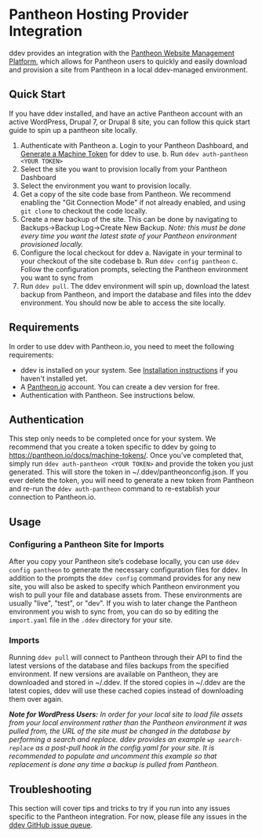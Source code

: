 <h1>Pantheon Hosting Provider Integration</h1>

ddev provides an integration with the [Pantheon Website Management Platform](https://pantheon.io/), which allows for Pantheon users to quickly and easily download and provision a site from Pantheon in a local ddev-managed environment.

## Quick Start

If you have ddev installed, and have an active Pantheon account with an active WordPress, Drupal 7, or Drupal 8 site, you can follow this quick start guide to spin up a pantheon site locally.

1. Authenticate with Pantheon
    a. Login to your Pantheon Dashboard, and [Generate a Machine Token](https://pantheon.io/docs/machine-tokens/) for ddev to use.
    b. Run `ddev auth-pantheon <YOUR TOKEN>`
2. Select the site you want to provision locally from your Pantheon Dashboard
3. Select the environment you want to provision locally.
3. Get a copy of the site code base from Pantheon. We recommend enabling the "Git Connection Mode" if not already enabled, and using `git clone` to checkout the code locally.
4. Create a new backup of the site. This can be done by navigating to Backups->Backup Log->Create New Backup. _Note: this must be done every time you want the latest state of your Pantheon environment provisioned locally._
5. Configure the local checkout for ddev
    a. Navigate in your terminal to your checkout of the site codebase
    b. Run `ddev config pantheon`
    c. Follow the configuration prompts, selecting the Pantheon environment you want to sync from
6. Run `ddev pull`. The ddev environment will spin up, download the latest backup from Pantheon, and import the database and files into the ddev environment. You should now be able to access the site locally.

## Requirements

In order to use ddev with Pantheon.io, you need to meet the following requirements:
- ddev is installed on your system. See [Installation instructions](../../index.md#installation) if you haven't installed yet.
- A [Pantheon.io](https://pantheon.io/) account. You can create a dev version for free.
- Authentication with Pantheon. See instructions below.

## Authentication

This step only needs to be completed once for your system. We recommend that you create a token specific to ddev by going to https://pantheon.io/docs/machine-tokens/. Once you’ve completed that, simply run `ddev auth-pantheon <YOUR TOKEN>` and provide the token you just generated. This will store the token in ~/.ddev/pantheonconfig.json. If you ever delete the token, you will need to generate a new token from Pantheon and re-run the `ddev auth-pantheon` command to re-establish your connection to Pantheon.io.

## Usage

### Configuring a Pantheon Site for Imports

After you copy your Pantheon site’s codebase locally, you can use `ddev config pantheon` to generate the necessary configuration files for ddev. In addition to the prompts the `ddev config` command provides for any new site, you will also be asked to specify which Pantheon environment you wish to pull your file and database assets from. These environments are usually "live", "test", or "dev". If you wish to later change the Pantheon environment you wish to sync from, you can do so by editing the `import.yaml` file in the `.ddev` directory for your site.

### Imports

Running `ddev pull` will connect to Pantheon through their API to find the latest versions of the database and files backups from the specified environment. If new versions are available on Pantheon, they are downloaded and stored in ~/.ddev. If the stored copies in ~/.ddev are the latest copies, ddev will use these cached copies instead of downloading them over again.

_**Note for WordPress Users:** In order for your local site to load file assets from your local environment rather than the Pantheon environment it was pulled from, the URL of the site must be changed in the database by performing a search and replace. ddev provides an example `wp search-replace` as a post-pull hook in the config.yaml for your site. It is recommended to populate and uncomment this example so that replacement is done any time a backup is pulled from Pantheon._

## Troubleshooting

This section will cover tips and tricks to try if you run into any issues specific to the Pantheon integration. For now, please file any issues in the [ddev GitHub issue queue](https://github.com/drud/ddev/issues).
